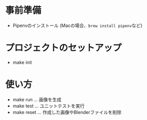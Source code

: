 # 事前準備

- Pipenvのインストール (Macの場合、`brew install pipenv`など)

# プロジェクトのセットアップ
- make init

# 使い方
- make run ... 画像を生成
- make test ... ユニットテストを実行
- make reset ... 作成した画像やBlenderファイルを削除